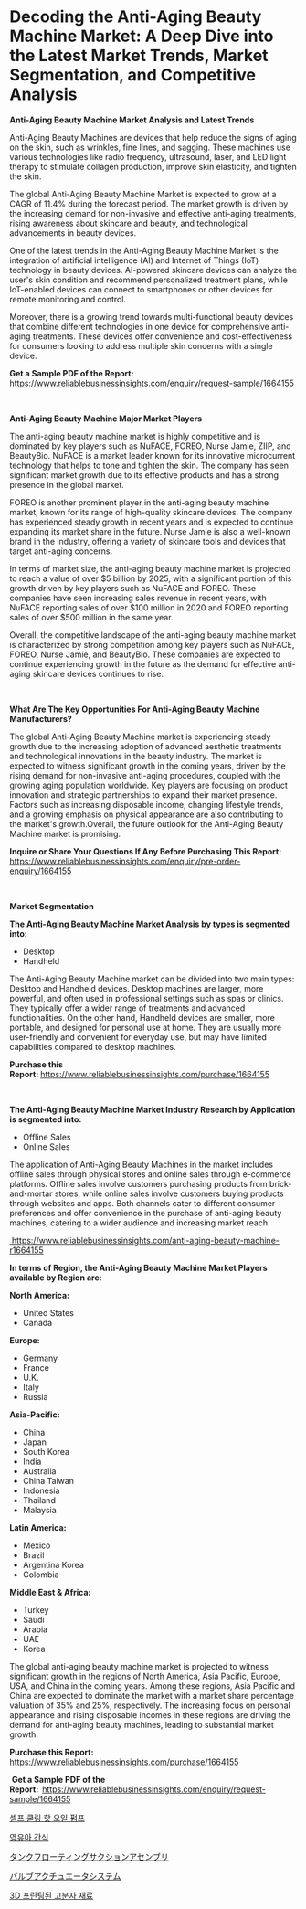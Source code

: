 <p><h1>Decoding the Anti-Aging Beauty Machine Market: A Deep Dive into the Latest Market Trends, Market Segmentation, and Competitive Analysis</h1></p><p><strong>Anti-Aging Beauty Machine Market Analysis and Latest Trends</strong></p>
<p><p>Anti-Aging Beauty Machines are devices that help reduce the signs of aging on the skin, such as wrinkles, fine lines, and sagging. These machines use various technologies like radio frequency, ultrasound, laser, and LED light therapy to stimulate collagen production, improve skin elasticity, and tighten the skin.</p><p>The global Anti-Aging Beauty Machine Market is expected to grow at a CAGR of 11.4% during the forecast period. The market growth is driven by the increasing demand for non-invasive and effective anti-aging treatments, rising awareness about skincare and beauty, and technological advancements in beauty devices.</p><p>One of the latest trends in the Anti-Aging Beauty Machine Market is the integration of artificial intelligence (AI) and Internet of Things (IoT) technology in beauty devices. AI-powered skincare devices can analyze the user's skin condition and recommend personalized treatment plans, while IoT-enabled devices can connect to smartphones or other devices for remote monitoring and control.</p><p>Moreover, there is a growing trend towards multi-functional beauty devices that combine different technologies in one device for comprehensive anti-aging treatments. These devices offer convenience and cost-effectiveness for consumers looking to address multiple skin concerns with a single device.</p></p>
<p><strong>Get a Sample PDF of the Report:&nbsp;</strong> <a href="https://www.reliablebusinessinsights.com/enquiry/request-sample/1664155">https://www.reliablebusinessinsights.com/enquiry/request-sample/1664155</a></p>
<p>&nbsp;</p>
<p><strong>Anti-Aging Beauty Machine Major Market Players</strong></p>
<p><p>The anti-aging beauty machine market is highly competitive and is dominated by key players such as NuFACE, FOREO, Nurse Jamie, ZIIP, and BeautyBio. NuFACE is a market leader known for its innovative microcurrent technology that helps to tone and tighten the skin. The company has seen significant market growth due to its effective products and has a strong presence in the global market.</p><p>FOREO is another prominent player in the anti-aging beauty machine market, known for its range of high-quality skincare devices. The company has experienced steady growth in recent years and is expected to continue expanding its market share in the future. Nurse Jamie is also a well-known brand in the industry, offering a variety of skincare tools and devices that target anti-aging concerns.</p><p>In terms of market size, the anti-aging beauty machine market is projected to reach a value of over $5 billion by 2025, with a significant portion of this growth driven by key players such as NuFACE and FOREO. These companies have seen increasing sales revenue in recent years, with NuFACE reporting sales of over $100 million in 2020 and FOREO reporting sales of over $500 million in the same year.</p><p>Overall, the competitive landscape of the anti-aging beauty machine market is characterized by strong competition among key players such as NuFACE, FOREO, Nurse Jamie, and BeautyBio. These companies are expected to continue experiencing growth in the future as the demand for effective anti-aging skincare devices continues to rise.</p></p>
<p>&nbsp;</p>
<p><strong>What Are The Key Opportunities For Anti-Aging Beauty Machine Manufacturers?</strong></p>
<p><p>The global Anti-Aging Beauty Machine market is experiencing steady growth due to the increasing adoption of advanced aesthetic treatments and technological innovations in the beauty industry. The market is expected to witness significant growth in the coming years, driven by the rising demand for non-invasive anti-aging procedures, coupled with the growing aging population worldwide. Key players are focusing on product innovation and strategic partnerships to expand their market presence. Factors such as increasing disposable income, changing lifestyle trends, and a growing emphasis on physical appearance are also contributing to the market's growth.Overall, the future outlook for the Anti-Aging Beauty Machine market is promising.</p></p>
<p><strong>Inquire or Share Your Questions If Any Before Purchasing This Report:</strong> <a href="https://www.reliablebusinessinsights.com/enquiry/pre-order-enquiry/1664155">https://www.reliablebusinessinsights.com/enquiry/pre-order-enquiry/1664155</a></p>
<p>&nbsp;</p>
<p><strong>Market Segmentation</strong></p>
<p><strong>The Anti-Aging Beauty Machine Market Analysis by types is segmented into:</strong></p>
<p><ul><li>Desktop</li><li>Handheld</li></ul></p>
<p><p>The Anti-Aging Beauty Machine market can be divided into two main types: Desktop and Handheld devices. Desktop machines are larger, more powerful, and often used in professional settings such as spas or clinics. They typically offer a wider range of treatments and advanced functionalities. On the other hand, Handheld devices are smaller, more portable, and designed for personal use at home. They are usually more user-friendly and convenient for everyday use, but may have limited capabilities compared to desktop machines.</p></p>
<p><strong>Purchase this Report:&nbsp;</strong><a href="https://www.reliablebusinessinsights.com/purchase/1664155">https://www.reliablebusinessinsights.com/purchase/1664155</a></p>
<p>&nbsp;</p>
<p><strong>The Anti-Aging Beauty Machine Market Industry Research by Application is segmented into:</strong></p>
<p><ul><li>Offline Sales</li><li>Online Sales</li></ul></p>
<p><p>The application of Anti-Aging Beauty Machines in the market includes offline sales through physical stores and online sales through e-commerce platforms. Offline sales involve customers purchasing products from brick-and-mortar stores, while online sales involve customers buying products through websites and apps. Both channels cater to different consumer preferences and offer convenience in the purchase of anti-aging beauty machines, catering to a wider audience and increasing market reach.</p></p>
<p><a href="https://www.reliablebusinessinsights.com/anti-aging-beauty-machine-r1664155">&nbsp;https://www.reliablebusinessinsights.com/anti-aging-beauty-machine-r1664155</a></p>
<p><strong>In terms of Region, the Anti-Aging Beauty Machine Market Players available by Region are:</strong></p>
<p>
    <p> <strong> North America: </strong>
        <ul>
            <li>United States</li>
            <li>Canada</li>
        </ul>
        </p> 
    <p> <strong> Europe: </strong>
        <ul>
            <li>Germany</li>
            <li>France</li>
            <li>U.K.</li>
            <li>Italy</li>
            <li>Russia</li>
        </ul>
        </p> 
    <p> <strong> Asia-Pacific: </strong>
        <ul>
            <li>China</li>
            <li>Japan</li>
            <li>South Korea</li>
            <li>India</li>
            <li>Australia</li>
            <li>China Taiwan</li>
            <li>Indonesia</li>
            <li>Thailand</li>
            <li>Malaysia</li>
        </ul>
        </p> 
    <p> <strong> Latin America: </strong>
        <ul>
            <li>Mexico</li>
            <li>Brazil</li>
            <li>Argentina Korea</li>
            <li>Colombia</li>
        </ul>
        </p> 
    <p> <strong> Middle East & Africa: </strong>
        <ul>
            <li>Turkey</li>
            <li>Saudi</li>
            <li>Arabia</li>
            <li>UAE</li>
            <li>Korea</li>
        </ul>
    </p>
    </p>
<p><p>The global anti-aging beauty machine market is projected to witness significant growth in the regions of North America, Asia Pacific, Europe, USA, and China in the coming years. Among these regions, Asia Pacific and China are expected to dominate the market with a market share percentage valuation of 35% and 25%, respectively. The increasing focus on personal appearance and rising disposable incomes in these regions are driving the demand for anti-aging beauty machines, leading to substantial market growth.</p></p>
<p><strong>Purchase this Report: </strong><a href="https://www.reliablebusinessinsights.com/purchase/1664155">https://www.reliablebusinessinsights.com/purchase/1664155</a></p>
<p>&nbsp;<strong>Get a Sample PDF of the Report:&nbsp;&nbsp;</strong><a href="https://www.reliablebusinessinsights.com/enquiry/request-sample/1664155">https://www.reliablebusinessinsights.com/enquiry/request-sample/1664155</a></p>
<p><strong></strong></p>
<p><p><a href="https://medium.com/@morrisassin8795/%EC%9E%90%EA%B0%80-%EB%83%89%EA%B0%81-%EC%97%B4-%EA%B8%B0%EB%A6%84-%ED%8E%8C%ED%94%84-%EC%8B%9C%EC%9E%A5-%EC%8B%9C%EC%9E%A5-cagr-%EC%8B%9C%EC%9E%A5-%EB%8F%99%ED%96%A5-%EB%B0%8F-%EC%84%B1%EC%9E%A5-%EC%A0%84%EB%9E%B5%EC%97%90-%EB%8C%80%ED%95%9C-%ED%86%B5%EC%B0%B0%EB%A0%A5-4c80baf49c80">셀프 쿨링 핫 오일 펌프</a></p><p><a href="https://github.com/hook46569/Market-Research-Report-List-1/blob/main/401463188271.md">영유아 간식</a></p><p><a href="https://github.com/oqxogxyvqe90775/Market-Research-Report-List-2/blob/main/645388596646.md">タンクフローティングサクションアセンブリ</a></p><p><a href="https://github.com/GregorioOKeefe2023/Market-Research-Report-List-1/blob/main/512200096643.md">バルブアクチュエータシステム</a></p><p><a href="https://github.com/JeromeRtyau89966/Market-Research-Report-List-2/blob/main/548819588270.md">3D 프린팅된 고분자 재료</a></p></p>
